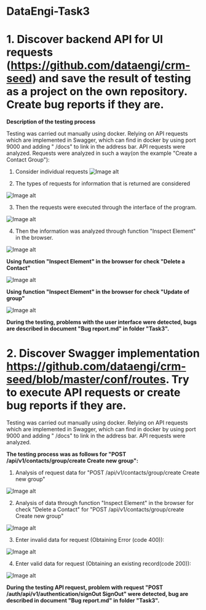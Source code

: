# DataEngi-Task3
**1. Discover backend API for UI requests (https://github.com/dataengi/crm-seed) and save the result of testing as a project on the own repository. Create bug reports if they are.**
==================================
**Description of the testing process**

Testing was carried out manually using docker. Relying on API requests which are implemented in Swagger, which can find in docker by using port 9000 and adding " /docs" to link in the address bar. API requests were analyzed.
Requests were analyzed in such a way(on the example "Create a Contact Group"):

1. Consider individual requests
![Image alt](https://github.com/doctor9393/DataEngi-task-QA/blob/master/Task3/photos/GroupCreate1.jpg)

2. The types of requests for information that is returned are considered

![Image alt](https://github.com/doctor9393/DataEngi-task-QA/blob/master/Task3/photos/GroupCreate2.jpg)

3. Then the requests were executed through the interface of the program.

![Image alt](https://github.com/doctor9393/DataEngi-task-QA/blob/master/Task3/photos/GroupCreate3.jpg)

4. Then the information was analyzed through function "Inspect Element" in the browser.

![Image alt](https://github.com/doctor9393/DataEngi-task-QA/blob/master/Task3/photos/GroupCreate4.jpg)

**Using function "Inspect Element" in the browser for check "Delete a Contact"**

![Image alt](https://github.com/doctor9393/DataEngi-task-QA/blob/master/Task3/photos/Delete%20of%20contacts.jpg)

**Using function "Inspect Element" in the browser for check "Update of group"**

![Image alt](https://github.com/doctor9393/DataEngi-task-QA/blob/master/Task3/photos/UpdateOfGroup.jpg)


**During the testing, problems with the user interface were detected, bugs are described in document "Bug report.md" in folder "Task3".**


**2. Discover Swagger implementation https://github.com/dataengi/crm-seed/blob/master/conf/routes. Try to execute API requests or create bug reports if they are.**
==================================

Testing was carried out manually using docker. Relying on API requests which are implemented in Swagger, which can find in docker by using port 9000 and adding " /docs" to link in the address bar. API requests were analyzed.

**The testing process was as follows for  "POST /api/v1/contacts/group/create Create new group":**

1. Analysis of request data for "POST /api/v1/contacts/group/create Create new group"

![Image alt](https://github.com/doctor9393/DataEngi-task-QA/blob/master/Task3/photos/API1.jpg)

2. Analysis of data through function "Inspect Element" in the browser for check "Delete a Contact" for "POST /api/v1/contacts/group/create Create new group"

![Image alt](https://github.com/doctor9393/DataEngi-task-QA/blob/master/Task3/photos/API2.jpg)

3. Enter invalid data for request (Obtaining Error (code 400)):

![Image alt](https://github.com/doctor9393/DataEngi-task-QA/blob/master/Task3/photos/API3.jpg)

4. Enter valid data for request (Obtaining an existing record(code 200)):

![Image alt](https://github.com/doctor9393/DataEngi-task-QA/blob/master/Task3/photos/API4.jpg)

**During the testing API request, problem with  request "POST /auth/api/v1/authentication/signOut
SignOut" were detected, bug are described in document "Bug report.md" in folder "Task3".**
